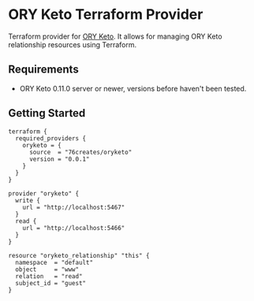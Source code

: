 # ORY Keto Terraform Provider

Terraform provider for [ORY Keto](https://github.com/ory/keto).
It allows for managing ORY Keto relationship resources using Terraform.

## Requirements
- ORY Keto 0.11.0 server or newer, versions before haven't been tested.

## Getting Started

```hcl
terraform {
  required_providers {
    oryketo = {
      source  = "76creates/oryketo"
      version = "0.0.1"
    }
  }
}

provider "oryketo" {
  write {
    url = "http://localhost:5467"
  }
  read {
    url = "http://localhost:5466"
  }
}

resource "oryketo_relationship" "this" {
  namespace  = "default"
  object     = "www"
  relation   = "read"
  subject_id = "guest"
}
```